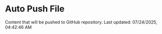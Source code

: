 # Auto Push File

Content that will be pushed to GitHub repository.
Last updated: 07/24/2025, 04:42:46 AM